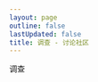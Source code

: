 ```yaml
---
layout: page
outline: false
lastUpdated: false
title: 调查 - 讨论社区
---
```

  <div class="giscus-container">
    <p>调查</p>
    <giscus-widget
      id="comments"
      repo="Glendia/LinCDN"
      repoId="R_kgDOM407Wg"
      category="Polls"
      categoryId="DIC_kwDOM407Ws4Ci6R2"
      mapping="title"
      strict="0"
      reactions-enabled="1"
      emit-metadata="1"
      input-position="top"
      theme="preferred_color_scheme"
      lang="zh-CN"
      crossorigin="anonymous"
      term="Welcome to LinCDN!"
    >
    </giscus-widget>
  </div>
